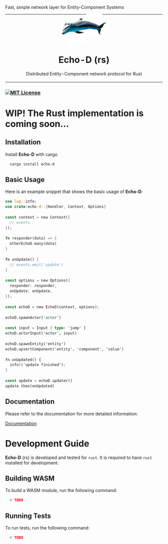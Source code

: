 Fast, simple network layer for Entity-Component Systems

<table align="center" border="0"><tr><td align="center" width="9999">
<img alt="Dolphin" src="https://github.com/rolandpoulter/echo-d/blob/main/docs/public/dolphin/echo-d-dolphin.png?raw=true" width="30%" style="transform: scaleX(-1) scaleY(0.9) rotate(25deg);" />

# Echo-D (rs)

Distributed Entity-Component network protocol for Rust
</td></tr></table>


### [![MIT License](https://img.shields.io/badge/License-MIT-green.svg)](https://choosealicense.com/licenses/mit/)

# WIP! The Rust implementation is coming soon...

## Installation

Install **Echo-D** with cargo

```bash
  cargo install echo-d
```

## Basic Usage

Here is an example snippet that shows the basic usage of **Echo-D**:

```rust
use log::info;
use crate:echo-d::{Handler, Context, Options}

const context = new Context({
  // events
});

fn responder(data) => {
  otherEchoD.many(data)
}

fn onUpdate() {
  // events.emit('update')
}

const options = new Options({
  responder: responder,
  onUpdate: onUpdate,
});

const echoD = new EchoD(context, options);

echoD.spawnActor('actor')

const input = Input { type: 'jump' }
echoD.actorInput('actor', input)

echoD.spawnEntity('entity')
echoD.upsertComponent('entity', 'component', 'value')

fn onUpdated() {
  info!('update finished');
}

const update = echoD.updater()
update.then(onUpdated)

```

## Documentation

Please refer to the documentation for more detailed information:

[Documentation](https://echo-d.org/guides/quick_start/)

# Development Guide

**Echo-D** (rs) is developed and tested for `rust`.
It is required to have `rust` installed for development.

## Building WASM

To build a WASM module, run the following command:

```bash
  # TODO
```

## Running Tests

To run tests, run the following command:

```bash
  # TODO
```
